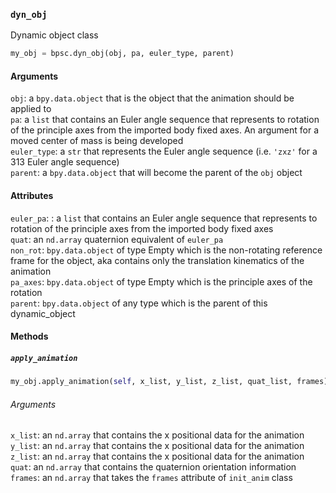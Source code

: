 ### ```dyn_obj```

Dynamic object class

```python
my_obj = bpsc.dyn_obj(obj, pa, euler_type, parent)
```

#### Arguments
```obj```: a ```bpy.data.object``` that is the object that the animation should be applied to
<br>```pa```: a ```list``` that contains an Euler angle sequence that represents to rotation of the principle axes from the imported body fixed axes. An argument for a moved center of mass is being developed
<br>```euler_type```: a ```str``` that represents the Euler angle sequence (i.e. ```'zxz'``` for a 313 Euler angle sequence)
<br>```parent```: a ```bpy.data.object``` that will become the parent of the ```obj``` object

#### Attributes
```euler_pa```: : a ```list``` that contains an Euler angle sequence that represents to rotation of the principle axes from the imported body fixed axes
<br>```quat```: an ```nd.array``` quaternion equivalent of ```euler_pa```
<br>```non_rot```: ```bpy.data.object``` of type Empty which is the non-rotating reference frame for the object, aka contains only the translation kinematics of the animation
<br>```pa_axes```: ```bpy.data.object``` of type Empty which is the principle axes of the rotation
<br>```parent```: ```bpy.data.object``` of any type which is the parent of this dynamic_object

#### Methods

##### ```apply_animation```

```python
my_obj.apply_animation(self, x_list, y_list, z_list, quat_list, frames)
```

###### Arguments
```x_list```: an ```nd.array``` that contains the x positional data for the animation
<br>```y_list```: an ```nd.array``` that contains the x positional data for the animation
<br>```z_list```: an ```nd.array``` that contains the x positional data for the animation
<br>```quat```: an ```nd.array``` that contains the quaternion orientation information
<br>```frames```: an ```nd.array``` that takes the ```frames``` attribute of ```init_anim``` class
